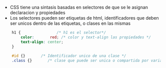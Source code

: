 - CSS tiene una sintasis basadas en selectores de que se le asignan declaracion y propiedades
- Los selectores pueden ser etiquetas de html, identificadores que deben ser unicos dentro de las etiquetas, o clases en las mismas
```css
	h1 {                /* h1 es el selector*/
		color:       red; /* color y text-align las propiedades */
		text-align: center;
	}
	
	#id {}       /* Identificador unico de una clase */
	.class {}       /* clase que puede ser unica o compartida por varias etiquetas  */

```
